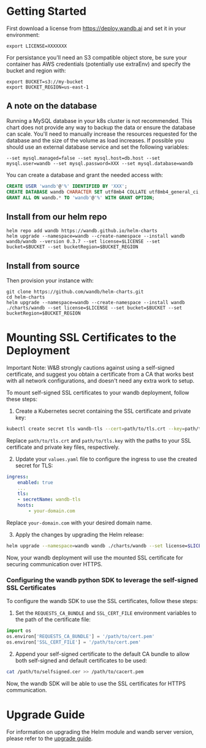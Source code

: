 # Getting Started

First download a license from https://deploy.wandb.ai and set it in your environment:

```shell
export LICENSE=XXXXXXX
```

For persistance you'll need an S3 compatible object store, be sure your container has AWS credentials (potentially use extraEnv) and specify the bucket and region with:

```shell
export BUCKET=s3://my-bucket
export BUCKET_REGION=us-east-1
```

## A note on the database

Running a MySQL database in your k8s cluster is not recommended. This chart does not provide any way to backup the data or ensure the database can scale. You'll need to manually increase the resources requested for the database and the size of the volume as load increases. If possible you should use an external database service and set the following variables:

```shell
--set mysql.managed=false --set mysql.host=db.host --set mysql.user=wandb --set mysql.password=XXX --set mysql.database=wandb
```

You can create a database and grant the needed access with:

```sql
CREATE USER 'wandb'@'%' IDENTIFIED BY 'XXX';
CREATE DATABASE wandb CHARACTER SET utf8mb4 COLLATE utf8mb4_general_ci;
GRANT ALL ON wandb.* TO 'wandb'@'%' WITH GRANT OPTION;
```

## Install from our helm repo

```shell
helm repo add wandb https://wandb.github.io/helm-charts
helm upgrade --namespace=wandb --create-namespace --install wandb wandb/wandb --version 0.3.7 --set license=$LICENSE --set bucket=$BUCKET --set bucketRegion=$BUCKET_REGION
```

## Install from source

Then provision your instance with:

```shell
git clone https://github.com/wandb/helm-charts.git
cd helm-charts
helm upgrade --namespace=wandb --create-namespace --install wandb ./charts/wandb --set license=$LICENSE --set bucket=$BUCKET --set bucketRegion=$BUCKET_REGION
```

# Mounting SSL Certificates to the Deployment

Important Note: W&B strongly cautions against using a self-signed certificate, and suggest you obtain a certificate from a CA that works best with all network configurations, and doesn't need any extra work to setup.

To mount self-signed SSL certificates to your wandb deployment, follow these steps:

1. Create a Kubernetes secret containing the SSL certificate and private key:

```bash
kubectl create secret tls wandb-tls --cert=path/to/tls.crt --key=path/to/tls.key -n wandb
```

Replace `path/to/tls.crt` and `path/to/tls.key` with the paths to your SSL certificate and private key files, respectively.

2. Update your `values.yaml` file to configure the ingress to use the created secret for TLS:

```yaml
ingress:
    enabled: true
    ...
    tls:
    - secretName: wandb-tls
    hosts:
        - your-domain.com
```

Replace `your-domain.com` with your desired domain name.

3. Apply the changes by upgrading the Helm release:

```bash
helm upgrade --namespace=wandb wandb ./charts/wandb --set license=$LICENSE --set bucket=$BUCKET --set bucketRegion=$BUCKET_REGION
```

Now, your wandb deployment will use the mounted SSL certificate for securing communication over HTTPS.

### Configuring the wandb python SDK to leverage the self-signed SSL Certificates

To configure the wandb SDK to use the SSL certificates, follow these steps:

1. Set the `REQUESTS_CA_BUNDLE` and `SSL_CERT_FILE` environment variables to the path of the certificate file:

```python
import os
os.environ['REQUESTS_CA_BUNDLE'] = '/path/to/cert.pem'
os.environ['SSL_CERT_FILE'] = '/path/to/cert.pem'
```

2. Append your self-signed certificate to the default CA bundle to allow both self-signed and default certificates to be used:

```bash
cat /path/to/selfsigned.cer >> /path/to/cacert.pem
```

Now, the wandb SDK will be able to use the SSL certificates for HTTPS communication.

# Upgrade Guide

For information on upgrading the Helm module and wandb server version, please refer to the [upgrade guide](./upgrade.md).
